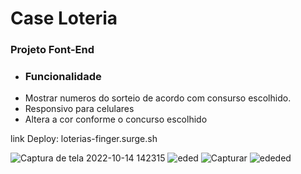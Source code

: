 # Case Loteria 

### Projeto Font-End

* ### Funcionalidade
* Mostrar numeros do sorteio de acordo com consurso escolhido.
* Responsivo para celulares
* Altera a cor conforme o concurso escolhido

link Deploy: loterias-finger.surge.sh


![Captura de tela 2022-10-14 142315](https://user-images.githubusercontent.com/102987283/195921313-f026a156-5b39-45f0-ba2e-d78c185c803f.png)
![eded](https://user-images.githubusercontent.com/102987283/195921317-5eac4fb7-7369-4067-a4d9-62428646f737.PNG)
![Capturar](https://user-images.githubusercontent.com/102987283/195921320-72ba9319-9cde-4d5b-9103-654bf3d4a788.PNG)
![ededed](https://user-images.githubusercontent.com/102987283/195921321-4953e840-ab6b-4a74-8a34-184df4d100e9.PNG)



